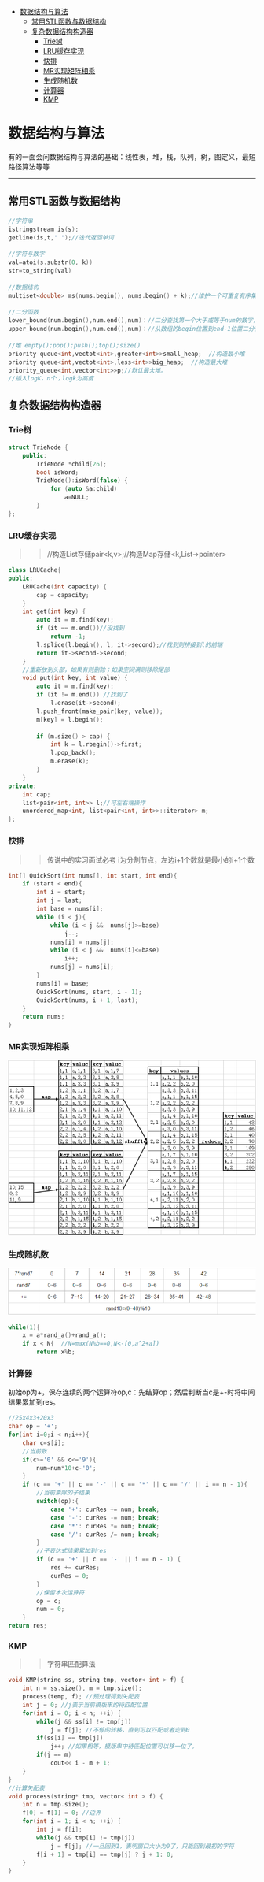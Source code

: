 <!-- TOC -->

- [数据结构与算法](#数据结构与算法)
    - [常用STL函数与数据结构](#常用stl函数与数据结构)
    - [复杂数据结构构造器](#复杂数据结构构造器)
        - [Trie树](#trie树)
        - [LRU缓存实现](#lru缓存实现)
        - [快排](#快排)
        - [MR实现矩阵相乘](#mr实现矩阵相乘)
        - [生成随机数](#生成随机数)
        - [计算器](#计算器)
        - [KMP](#kmp)

<!-- /TOC -->

# 数据结构与算法
有的一面会问数据结构与算法的基础：线性表，堆，栈，队列，树，图定义，最短路径算法等等

---

## 常用STL函数与数据结构
```cpp
//字符串
istringstream is(s);
getline(is,t,' ');//迭代返回单词

//字符与数字
val=atoi(s.substr(0, k))
str=to_string(val)

//数据结构
multiset<double> ms(nums.begin(), nums.begin() + k);//维护一个可重复有序集合。

//二分函数
lower_bound(num.begin(),num.end(),num)：//二分查找第一个大于或等于num的数字，找到返回该数字的地址，不存在则返回end。通过返回的地址减去起始地址begin,得到找到数字在数组中的下标。
upper_bound(num.begin(),num.end(),num)：//从数组的begin位置到end-1位置二分查找第一个大于num的数字，

//堆 empty();pop();push();top();size()
priority queue<int,vectot<int>,greater<int>>small_heap;  //构造最小堆
priority queue<int,vectot<int>,less<int>>big_heap;  //构造最大堆
priority_queue<int,vector<int>>p;//默认最大堆。
//插入logK，n个；logk为高度
```

## 复杂数据结构构造器

### Trie树
```cpp
struct TrieNode {
    public:
        TrieNode *child[26];
        bool isWord;
        TrieNode():isWord(false) {
            for (auto &a:child) 
                a=NULL;
        }
};
```

### LRU缓存实现
>>//构造List存储pair<k,v>;//构造Map存储<k,List->pointer>
```cpp
class LRUCache{
public:
    LRUCache(int capacity) {
        cap = capacity;
    }
    int get(int key) {
        auto it = m.find(key);
        if (it == m.end())//没找到
            return -1;
        l.splice(l.begin(), l, it->second);//找到则拼接到l的前端
        return it->second->second;
    }
    //重新放到头部，如果有则删除；如果空间满则移除尾部
    void put(int key, int value) {
        auto it = m.find(key);
        if (it != m.end()) //找到了
            l.erase(it->second);
        l.push_front(make_pair(key, value));
        m[key] = l.begin();
        
        if (m.size() > cap) {
            int k = l.rbegin()->first;
            l.pop_back();
            m.erase(k);
        }
    }
private:
    int cap;
    list<pair<int, int>> l;//可左右端操作
    unordered_map<int, list<pair<int, int>>::iterator> m;
};

```

### 快排
>>传说中的实习面试必考
i为分割节点，左边i+1个数就是最小的i+1个数
```cpp
int[] QuickSort(int nums[], int start, int end){
    if (start < end){
        int i = start;
        int j = last;
        int base = nums[i];
        while (i < j){
            while (i < j &&  nums[j]>=base)
                j--;
            nums[i] = nums[j];
            while (i < j &&  nums[i]<=base)
                i++;
            nums[j] = nums[i];
        }
        nums[i] = base;
        QuickSort(nums, start, i - 1);
        QuickSort(nums, i + 1, last);
    }
    return nums;
}
```

### MR实现矩阵相乘

![avatar](img/MRMatrix.png)

### 生成随机数
![](img/rand.png)
```cpp
while(1){
    x = a*rand_a()+rand_a();
    if x < N{  //N=max(N%b==0,N<-[0,a^2+a])
        return x%b;
```

### 计算器
初始op为+，保存连续的两个运算符op,c：先结算op；然后判断当c是+-时将中间结果累加到res。
```cpp
//25x4x3+20x3
char op = '+';
for(int i=0;i < n;i++){
    char c=s[i];
    //当前数
    if(c>='0' && c<='9'){
        num=num*10+c-'0';
    }
    if (c == '+' || c == '-' || c == '*' || c == '/' || i == n - 1){
        //当前乘除的子结果
        switch(op):{
            case '+': curRes += num; break;
            case '-': curRes -= num; break;
            case '*': curRes *= num; break;
            case '/': curRes /= num; break;
        }
        //子表达式结果累加到res
        if (c == '+' || c == '-' || i == n - 1) {
            res += curRes;
            curRes = 0;
        }
        //保留本次运算符
        op = c;
        num = 0;
    }
return res;
```

### KMP
>>字符串匹配算法
```cpp
void KMP(string ss, string tmp, vector< int > f) {
    int n = ss.size(), m = tmp.size();
    process(temp, f); //预处理得到失配表
    int j = 0; //j表示当前模版串的待匹配位置
    for(int i = 0; i < n; ++i) {
        while(j && ss[i] != tmp[j]) 
            j = f[j]; //不停的转移，直到可以匹配或者走到0
        if(ss[i] == tmp[j])
            j++; //如果相等，模版串中待匹配位置可以移一位了。
        if(j == m)
            cout<< i - m + 1;
    }
}
//计算失配表
void process(string* tmp, vector< int > f) {
    int n = tmp.size();
    f[0] = f[1] = 0; //边界
    for(int i = 1; i < n; ++i) {
        int j = f[i];
        while(j && tmp[i] != tmp[j])
            j = f[j]; //一旦回到1，表明窗口大小为0了，只能回到最初的字符
        f[i + 1] = tmp[i] == tmp[j] ? j + 1: 0;
    }
}
```